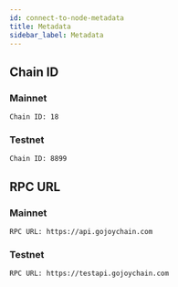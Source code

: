 ```yaml
---
id: connect-to-node-metadata
title: Metadata
sidebar_label: Metadata
---
```


## Chain ID

### Mainnet

```text
Chain ID: 18
```

### Testnet

```text
Chain ID: 8899
```

## RPC URL

### Mainnet

```text
RPC URL: https://api.gojoychain.com
```

### Testnet

```text
RPC URL: https://testapi.gojoychain.com
```

